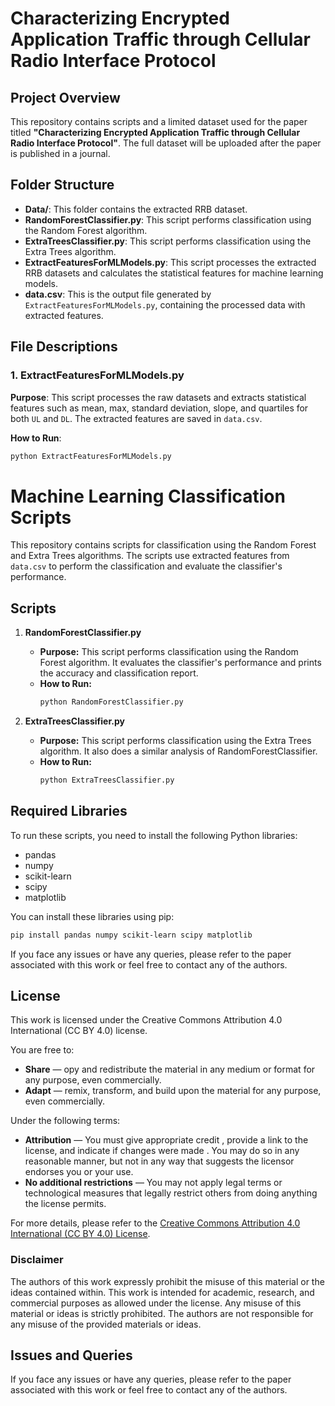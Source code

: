 # Characterizing Encrypted Application Traffic through Cellular Radio Interface Protocol

## Project Overview

This repository contains scripts and a limited dataset used for the paper titled **"Characterizing Encrypted Application Traffic through Cellular Radio Interface Protocol"**. The full dataset will be uploaded after the paper is published in a journal.

## Folder Structure

- **Data/**: This folder contains the extracted RRB dataset.
- **RandomForestClassifier.py**: This script performs classification using the Random Forest algorithm.
- **ExtraTreesClassifier.py**: This script performs classification using the Extra Trees algorithm.
- **ExtractFeaturesForMLModels.py**: This script processes the extracted RRB datasets and calculates the statistical features for machine learning models.
- **data.csv**: This is the output file generated by `ExtractFeaturesForMLModels.py`, containing the processed data with extracted features.



## File Descriptions

### 1. ExtractFeaturesForMLModels.py

**Purpose**: This script processes the raw datasets and extracts statistical features such as mean, max, standard deviation, slope, and quartiles for both `UL` and `DL`. The extracted features are saved in `data.csv`.

**How to Run**:
```sh
python ExtractFeaturesForMLModels.py
```

# Machine Learning Classification Scripts

This repository contains scripts for classification using the Random Forest and Extra Trees algorithms. The scripts use extracted features from `data.csv` to perform the classification and evaluate the classifier's performance.

## Scripts

1. **RandomForestClassifier.py**
   - **Purpose:** This script performs classification using the Random Forest algorithm. It evaluates the classifier's performance and prints the accuracy and classification report.
   - **How to Run:**
     ```sh
     python RandomForestClassifier.py
     ```

2. **ExtraTreesClassifier.py**
   - **Purpose:** This script performs classification using the Extra Trees algorithm. It also does a similar analysis of RandomForestClassifier.
   - **How to Run:**
      ```sh
     python ExtraTreesClassifier.py
      ```

## Required Libraries

To run these scripts, you need to install the following Python libraries:
- pandas
- numpy
- scikit-learn
- scipy
- matplotlib

You can install these libraries using pip: 
 ```sh
pip install pandas numpy scikit-learn scipy matplotlib
```

If you face any issues or have any queries, please refer to the paper associated with this work or feel free to contact any of the authors.

## License

This work is licensed under the Creative Commons Attribution 4.0 International (CC BY 4.0) license. 

You are free to:

- **Share** — opy and redistribute the material in any medium or format for any purpose, even commercially.
- **Adapt** — remix, transform, and build upon the material for any purpose, even commercially.

Under the following terms:

- **Attribution** — You must give appropriate credit , provide a link to the license, and indicate if changes were made . You may do so in any reasonable manner, but not in any way that suggests the licensor endorses you or your use.
- **No additional restrictions** — You may not apply legal terms or technological measures that legally restrict others from doing anything the license permits.

For more details, please refer to the [Creative Commons Attribution 4.0 International (CC BY 4.0) License](https://creativecommons.org/licenses/by/4.0/deed.en).


### Disclaimer
The authors of this work expressly prohibit the misuse of this material or the ideas contained within. This work is intended for academic, research, and commercial purposes as allowed under the license. Any misuse of this material or ideas is strictly prohibited. The authors are not responsible for any misuse of the provided materials or ideas.

## Issues and Queries

If you face any issues or have any queries, please refer to the paper associated with this work or feel free to contact any of the authors.
